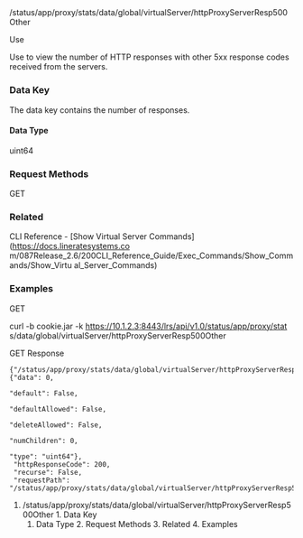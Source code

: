 ##
/status/app/proxy/stats/data/global/virtualServer/httpProxyServerResp500Other

Use

Use to view the number of HTTP responses with other 5xx response codes
received from the servers.

### Data Key

The data key contains the number of responses.

#### Data Type

uint64

### Request Methods

GET

### Related

CLI Reference - [Show Virtual Server Commands](https://docs.lineratesystems.co
m/087Release_2.6/200CLI_Reference_Guide/Exec_Commands/Show_Commands/Show_Virtu
al_Server_Commands)

### Examples

GET

curl -b cookie.jar -k https://10.1.2.3:8443/lrs/api/v1.0/status/app/proxy/stat
s/data/global/virtualServer/httpProxyServerResp500Other

GET Response

    
    
    {"/status/app/proxy/stats/data/global/virtualServer/httpProxyServerResp500Other": {"data": 0,
                                                                                     "default": False,
                                                                                     "defaultAllowed": False,
                                                                                     "deleteAllowed": False,
                                                                                     "numChildren": 0,
                                                                                     "type": "uint64"},
     "httpResponseCode": 200,
     "recurse": False,
     "requestPath": "/status/app/proxy/stats/data/global/virtualServer/httpProxyServerResp500Other"}
    

  1. /status/app/proxy/stats/data/global/virtualServer/httpProxyServerResp500Other
    1. Data Key
      1. Data Type
    2. Request Methods
    3. Related
    4. Examples

